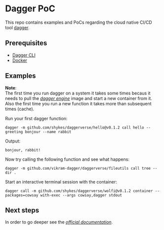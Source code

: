 # Dagger PoC
This repo contains examples and PoCs regarding the cloud native CI/CD tool <a href="https://dagger.io/">dagger</a>.  

## Prerequisites
- [Dagger CLI](https://docs.dagger.io/quickstart/729237/cli)
- [Docker](https://www.docker.com/get-started/)

## Examples
**Note**:  
The first time you run dagger on a system it takes some times becaus it needs to pull the [*dagger engine*](https://docs.dagger.io/developer-guide/overview/482011/architecture) image and start a new container from it.  
Also the first time you run a new function it takes more than subsequent times (cache).  

Run your first dagger function:  
```console
dagger -m github.com/shykes/daggerverse/hello@v0.1.2 call hello --greeting bonjour --name rabbit
```  
Output:  
```console
bonjour, rabbit!
```  



Now try calling the following function and see what happens:  
```console
dagger -m github.com/vikram-dagger/daggerverse/fileutils call tree --dir .
```  

Start an interactive terminal session with the container:  
```console
dagger call -m github.com/shykes/daggerverse/wolfi@v0.1.2 container --packages=cowsay with-exec --args cowsay,dagger stdout
```  

## Next steps
In order to go deeper see the [*official documentation*](https://docs.dagger.io/).  


